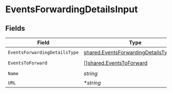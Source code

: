 # EventsForwardingDetailsInput


## Fields

| Field                                                                                                   | Type                                                                                                    | Required                                                                                                | Description                                                                                             |
| ------------------------------------------------------------------------------------------------------- | ------------------------------------------------------------------------------------------------------- | ------------------------------------------------------------------------------------------------------- | ------------------------------------------------------------------------------------------------------- |
| `EventsForwardingDetailsType`                                                                           | [shared.EventsForwardingDetailsTypeEnum](../../../pkg/models/shared/eventsforwardingdetailstypeenum.md) | :heavy_check_mark:                                                                                      | N/A                                                                                                     |
| `EventsToForward`                                                                                       | [][shared.EventsToForward](../../../pkg/models/shared/eventstoforward.md)                               | :heavy_check_mark:                                                                                      | N/A                                                                                                     |
| `Name`                                                                                                  | *string*                                                                                                | :heavy_check_mark:                                                                                      | N/A                                                                                                     |
| `URL`                                                                                                   | **string*                                                                                               | :heavy_minus_sign:                                                                                      | N/A                                                                                                     |